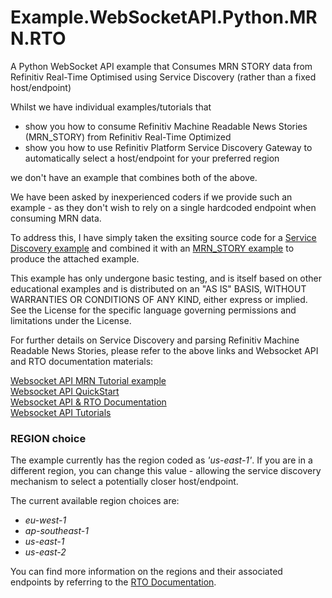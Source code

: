 # Example.WebSocketAPI.Python.MRN.RTO
A Python WebSocket API example that Consumes MRN STORY data from Refinitiv Real-Time Optimised using Service Discovery (rather than a fixed host/endpoint)

Whilst we have individual examples/tutorials that 
* show you how to consume Refinitiv Machine Readable News Stories (MRN_STORY) from Refinitiv Real-Time Optimized  
* show you how to use Refinitiv Platform Service Discovery Gateway to automatically select a host/endpoint for your preferred region  

we don't have an example that combines both of the above.

We have been asked by inexperienced coders if we provide such an example - as they don't wish to rely on a single hardcoded endpoint when consuming MRN data.

To address this, I have simply taken the exsiting source code for a <a href="https://github.com/Refinitiv/websocket-api/blob/master/Applications/Examples/RDP/python/market_price_rdpgw_service_discovery.py" target="_blank">Service Discovery example</a> and combined it with an <a href="https://github.com/Refinitiv-API-Samples/Example.WebSocketAPI.Python.MRN/tree/ERT-in-Cloud" target="_blank">MRN_STORY example</a> to produce the attached example.

This example has only undergone basic testing, and is itself based on other educational examples and is distributed on an "AS IS" BASIS, WITHOUT WARRANTIES OR CONDITIONS OF ANY KIND, either express or implied. See the License for the specific language governing permissions and limitations under the License.

For further details on Service Discovery and parsing Refinitiv Machine Readable News Stories, please refer to the above links and Websocket API and RTO documentation materials:

<a href="https://github.com/Refinitiv-API-Samples/Example.WebSocketAPI.Python.MRN/tree/ERT-in-Cloud" target="_blank">Websocket API MRN Tutorial example</a>  
<a href="https://developers.refinitiv.com/en/api-catalog/refinitiv-real-time-opnsrc/refinitiv-websocket-api/quick-start" target="_blank">Websocket API QuickStart</a>  
<a href="https://developers.refinitiv.com/en/api-catalog/refinitiv-real-time-opnsrc/refinitiv-websocket-api/documentation" target="_blank">Websocket API & RTO Documentation</a>  
<a href="https://developers.refinitiv.com/en/api-catalog/refinitiv-real-time-opnsrc/refinitiv-websocket-api/tutorials#connect-to-refinitiv-real-time-optimized" target="_blank">Websocket API Tutorials</a>  

### REGION choice 
The example currently has the region coded as *'us-east-1'*. If you are in a different region, you can change this value - allowing the service discovery mechanism to select a potentially closer host/endpoint.

The current available region choices are:
* *eu-west-1* 
* *ap-southeast-1*
* *us-east-1*
* *us-east-2*

You can find more information on the regions and their associated endpoints by referring to the <a href="https://developers.refinitiv.com/en/api-catalog/refinitiv-real-time-opnsrc/refinitiv-websocket-api/documentation#refinitiv-real-time-optimized-install-and-config-guide" target="_blank">RTO Documentation</a>.
